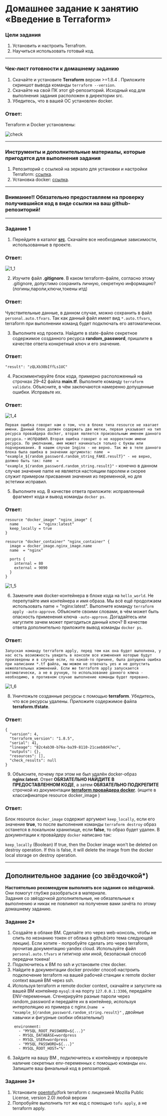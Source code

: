 # Домашнее задание к занятию «Введение в Terraform»

### Цели задания

1. Установить и настроить Terrafrom.
2. Научиться использовать готовый код.

------

### Чек-лист готовности к домашнему заданию

1. Скачайте и установите **Terraform** версии >=1.8.4 . Приложите скриншот вывода команды ```terraform --version```.
2. Скачайте на свой ПК этот git-репозиторий. Исходный код для выполнения задания расположен в директории src.
3. Убедитесь, что в вашей ОС установлен docker.

### Ответ:

Terraform и Docker установлены:

![check](https://github.com/AlekseyStroitelev/Homework/blob/main/Terraform/01/screenshots/Terraform_check.png)

------

### Инструменты и дополнительные материалы, которые пригодятся для выполнения задания

1. Репозиторий с ссылкой на зеркало для установки и настройки Terraform: [ссылка](https://github.com/netology-code/devops-materials).
2. Установка docker: [ссылка](https://docs.docker.com/engine/install/ubuntu/). 
------
### Внимание!! Обязательно предоставляем на проверку получившийся код в виде ссылки на ваш github-репозиторий!
------

### Задание 1

1. Перейдите в каталог [**src**](https://github.com/netology-code/ter-homeworks/tree/main/01/src). Скачайте все необходимые зависимости, использованные в проекте.

### Ответ:

![1_1](https://github.com/AlekseyStroitelev/Homework/blob/main/Terraform/01/screenshots/Terraform1_1.png)

2. Изучите файл **.gitignore**. В каком terraform-файле, согласно этому .gitignore, допустимо сохранить личную, секретную информацию?(логины,пароли,ключи,токены итд)

### Ответ:

Чувствительные данные, в данном случае, можно сохранить в файл `personal.auto.tfvars`. Так как данный файл имеет вид `*.auto.tfvars`, terraform при выполнении команд будет подключать его автоматически.

3. Выполните код проекта. Найдите  в state-файле секретное содержимое созданного ресурса **random_password**, пришлите в качестве ответа конкретный ключ и его значение.

### Ответ:

`"result": "zQLXb38bIffLs1UC"`

4. Раскомментируйте блок кода, примерно расположенный на строчках 29–42 файла **main.tf**.
Выполните команду ```terraform validate```. Объясните, в чём заключаются намеренно допущенные ошибки. Исправьте их.

### Ответ:

![1_4](https://github.com/AlekseyStroitelev/Homework/blob/main/Terraform/01/screenshots/Terraform1_4.png)

`Первая ошибка говорит нам о том, что в блоке типа resource не хватает имени. Данный блок должен содержать две метки, первая указывает на тип ресурса провайдера docker, вторая является произвольным именем данного ресурса.` - исправил.
`Вторая ошибка говорит о не корректном имени ресурса. По умолчанию, имя может начинаться только с буквы или подчеркивания. В нашем случае 1nginx - не верно. Так же в теле данного блока была ошибка в значении аргумента: name  = "example_${random_password.random_string_FAKE.resulT}" - не верно, должно быть так: name  = "example_${random_password.random_string.result}"` - конечно в данном случае значение name не является настоящим паролем и скорее служит примером присваения значения из переменной, но для эстетики исправил.

5. Выполните код. В качестве ответа приложите: исправленный фрагмент кода и вывод команды ```docker ps```.

### Ответ:

```
resource "docker_image" "nginx_image" {
  name         = "nginx:latest"
  keep_locally = true
}

resource "docker_container" "nginx_container" {
  image = docker_image.nginx_image.name
  name  = "nginx"

  ports {
    internal = 80
    external = 9090
  }
}
```

![1_5](https://github.com/AlekseyStroitelev/Homework/blob/main/Terraform/01/screenshots/Terraform1_5.png)

6. Замените имя docker-контейнера в блоке кода на ```hello_world```. Не перепутайте имя контейнера и имя образа. Мы всё ещё продолжаем использовать name = "nginx:latest". Выполните команду ```terraform apply -auto-approve```.
Объясните своими словами, в чём может быть опасность применения ключа  ```-auto-approve```. Догадайтесь или нагуглите зачем может пригодиться данный ключ? В качестве ответа дополнительно приложите вывод команды ```docker ps```.

### Ответ:

`Запуская команду terraform apply, перед тем как она будет выполнена, у нас есть возиожность увидеть в консоли все изменения которые будут произведены и в случае если, по какой-то причине, была допущена ошибка при написании *.tf файла, мы можем не отвечать yes и не допустить нежелательных изменений. Если же terraform apply запускается автоматически, а не в ручную, то использование данного ключа - необходимо, в противном случае выполнение команды будет прервано.`

![1_6](https://github.com/AlekseyStroitelev/Homework/blob/main/Terraform/01/screenshots/Terraform1_6.png)

8. Уничтожьте созданные ресурсы с помощью **terraform**. Убедитесь, что все ресурсы удалены. Приложите содержимое файла **terraform.tfstate**.

### Ответ:

```
{
  "version": 4,
  "terraform_version": "1.8.5",
  "serial": 41,
  "lineage": "82c4ab30-b76a-ba39-8110-21caeb8d47ec",
  "outputs": {},
  "resources": [],
  "check_results": null
}

```

9. Объясните, почему при этом не был удалён docker-образ **nginx:latest**. Ответ **ОБЯЗАТЕЛЬНО НАЙДИТЕ В ПРЕДОСТАВЛЕННОМ КОДЕ**, а затем **ОБЯЗАТЕЛЬНО ПОДКРЕПИТЕ** строчкой из документации [**terraform провайдера docker**](https://docs.comcloud.xyz/providers/kreuzwerker/docker/latest/docs).  (ищите в классификаторе resource docker_image )

### Ответ:

Блок resource `docker_image` содержит аргумент `keep_locally`, если его значение **true**, то после выполнения команды `terraform destroy` образ останется в локальном хранилище, если **false**, то образ будет удален.
В документации к провайдеру `docker` написано так:

```keep_locally``` (Boolean) If true, then the Docker image won't be deleted on destroy operation. If this is false, it will delete the image from the docker local storage on destroy operation.

------

## Дополнительное задание (со звёздочкой*)

**Настоятельно рекомендуем выполнять все задания со звёздочкой.** Они помогут глубже разобраться в материале.   
Задания со звёздочкой дополнительные, не обязательные к выполнению и никак не повлияют на получение вами зачёта по этому домашнему заданию. 

### Задание 2*

1. Создайте в облаке ВМ. Сделайте это через web-консоль, чтобы не слить по незнанию токен от облака в github(это тема следующей лекции). Если хотите - попробуйте сделать это через terraform, прочитав документацию yandex cloud. Используйте файл ```personal.auto.tfvars``` и гитигнор или иной, безопасный способ передачи токена!
2. Подключитесь к ВМ по ssh и установите стек docker.
3. Найдите в документации docker provider способ настроить подключение terraform на вашей рабочей станции к remote docker context вашей ВМ через ssh.
4. Используя terraform и  remote docker context, скачайте и запустите на вашей ВМ контейнер ```mysql:8``` на порту ```127.0.0.1:3306```, передайте ENV-переменные. Сгенерируйте разные пароли через random_password и передайте их в контейнер, используя интерполяцию из примера с nginx.(```name  = "example_${random_password.random_string.result}"```  , двойные кавычки и фигурные скобки обязательны!) 
```
    environment:
      - "MYSQL_ROOT_PASSWORD=${...}"
      - MYSQL_DATABASE=wordpress
      - MYSQL_USER=wordpress
      - "MYSQL_PASSWORD=${...}"
      - MYSQL_ROOT_HOST="%"
```

6. Зайдите на вашу ВМ , подключитесь к контейнеру и проверьте наличие секретных env-переменных с помощью команды ```env```. Запишите ваш финальный код в репозиторий.

### Задание 3*
1. Установите [opentofu](https://opentofu.org/)(fork terraform с лицензией Mozilla Public License, version 2.0) любой версии
2. Попробуйте выполнить тот же код с помощью ```tofu apply```, а не terraform apply.
